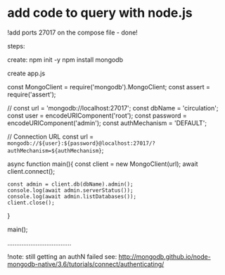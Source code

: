 # add code to query with node.js

!add ports 27017 on the compose file - done!

steps:

create:
    npm init -y
    npm install mongodb

create app.js

const MongoClient = require('mongodb').MongoClient;
const assert = require('assert');

// const url = 'mongodb://localhost:27017';
const dbName = 'circulation';
const user = encodeURIComponent('root');
const password = encodeURIComponent('admin');
const authMechanism = 'DEFAULT';

// Connection URL
const url = `mongodb://${user}:${password}@localhost:27017/?authMechanism=${authMechanism}`;

async function main(){
    const client = new MongoClient(url);
    await client.connect();

    const admin = client.db(dbName).admin();
    console.log(await admin.serverStatus());
    console.log(await admin.listDatabases());
    client.close();
}

main();


....................................

!note: still getting an authN failed
see:
http://mongodb.github.io/node-mongodb-native/3.6/tutorials/connect/authenticating/



